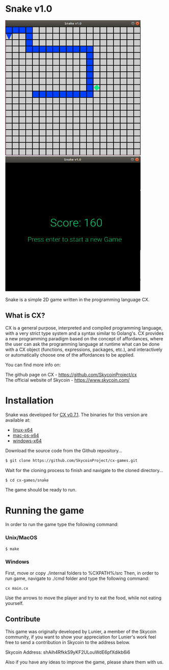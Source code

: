 # Snake v1.0
<p float="left">
  <img height="425" width="425" src="assets/screenshots/snake-alive.png">
  <img height="425" width="425" src="assets/screenshots/score.png">
</p>

Snake is a simple 2D game written in the programming language CX.

## What is CX?
CX is a general purpose, interpreted and compiled programming language, with a very strict type system and a syntax similar to Golang's. CX provides a new programming paradigm based on the concept of affordances, where the user can ask the programming language at runtime what can be done with a CX object (functions, expressions, packages, etc.), and interactively or automatically choose one of the affordances to be applied.

You can find more info on:

The github page on CX - https://github.com/SkycoinProject/cx <br/>
The official website of Skycoin - https://www.skycoin.com/

# Installation
Snake was developed for [CX v0.7.1](https://github.com/SkycoinProject/cx/releases/tag/v0.7.1).
The binaries for this version are available at:
  - [linux-x64](https://github.com/SkycoinProject/cx/releases/download/v0.7.1/cx-0.7.1-bin-linux-x64.zip)
  - [mac-os-x64](https://github.com/SkycoinProject/cx/releases/download/v0.7.1/cx-0.7.1-bin-macos-x64.zip)
  - [windows-x64](https://github.com/SkycoinProject/cx/releases/download/v0.7.1/cx-0.7.1-bin-windows-x64.zip)

Download the source code from the Github repository...
```sh
$ git clone https://github.com/SkycoinProject/cx-games.git
```

Wait for the cloning process to finish and navigate to the cloned directory...
```sh
$ cd cx-games/snake
```

The game should be ready to run.

# Running the game
In order to run the game type the following command:

### Unix/MacOS
```sh
$ make
```

### Windows
First, move or copy ./internal folders to %CXPATH%/src
Then, in order to run game, navigate to ./cmd folder and type the following command:
```
cx main.cx
```

Use the arrows to move the player and try to eat the food, while not eating yourself.

## Contribute
This game was originally developed by Lunier, a member of the Skycoin community,
if you want to show your appreciation for Lunier's work feel free to send a
contribution in Skycoin to the address below. <br/>

Skycoin Address: shAih4RfkkS9yKF2ULouWdE6pfXdikb6i6<br/>

Also if you have any ideas to improve the game, please share them with us.
